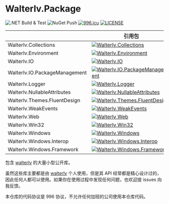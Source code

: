 # Walterlv.Package

![.NET Build & Test](https://github.com/walterlv/Walterlv.Packages/workflows/.NET%20Build%20&%20Test/badge.svg) ![NuGet Push](https://github.com/walterlv/Walterlv.Packages/workflows/NuGet%20Push/badge.svg) [![996.icu](https://img.shields.io/badge/link-996.icu-red.svg)](https://996.icu) [![LICENSE](https://img.shields.io/badge/license-NPL%20(The%20996%20Prohibited%20License)-blue.svg)](https://github.com/996icu/996.ICU/blob/master/LICENSE)

|                               | 引用包                                                       | 源代码包                                                     |
| ----------------------------- | ------------------------------------------------------------ | ------------------------------------------------------------ |
| Walterlv.Collections          | [![Walterlv.Collections](https://img.shields.io/nuget/v/Walterlv.Collections)](https://www.nuget.org/packages/Walterlv.Collections/) | [![Walterlv.Collections.Source](https://img.shields.io/nuget/v/Walterlv.Collections.Source)](https://www.nuget.org/packages/Walterlv.Collections.Source/) |
| Walterlv.Environment          | [![Walterlv.Environment](https://img.shields.io/nuget/v/Walterlv.Environment)](https://www.nuget.org/packages/Walterlv.Environment/) | [![Walterlv.Environment.Source](https://img.shields.io/nuget/v/Walterlv.Environment.Source)](https://www.nuget.org/packages/Walterlv.Environment.Source/) |
| Walterlv.IO                   | [![Walterlv.IO](https://img.shields.io/nuget/v/Walterlv.IO)](https://www.nuget.org/packages/Walterlv.IO/) | [![Walterlv.IO.Source](https://img.shields.io/nuget/v/Walterlv.IO.Source)](https://www.nuget.org/packages/Walterlv.IO.Source/) |
| Walterlv.IO.PackageManagement | [![Walterlv.IO.PackageManagement](https://img.shields.io/nuget/v/Walterlv.IO.PackageManagement)](https://www.nuget.org/packages/Walterlv.IO.PackageManagement/) | [![Walterlv.IO.PackageManagement.Source](https://img.shields.io/nuget/v/Walterlv.IO.PackageManagement.Source)](https://www.nuget.org/packages/Walterlv.IO.PackageManagement.Source/) |
| Walterlv.Logger               | [![Walterlv.Logger](https://img.shields.io/nuget/v/Walterlv.Logger)](https://www.nuget.org/packages/Walterlv.Logger/) | [![Walterlv.Logger.Source](https://img.shields.io/nuget/v/Walterlv.Logger.Source)](https://www.nuget.org/packages/Walterlv.Logger.Source/) |
| Walterlv.NullableAttributes  | [![Walterlv.NullableAttributes](https://img.shields.io/nuget/v/Walterlv.NullableAttributes)](https://www.nuget.org/packages/Walterlv.NullableAttributes/) | [![Walterlv.NullableAttributes.Source](https://img.shields.io/nuget/v/Walterlv.NullableAttributes.Source)](https://www.nuget.org/packages/Walterlv.NullableAttributes.Source/) |
| Walterlv.Themes.FluentDesign  | [![Walterlv.Themes.FluentDesign](https://img.shields.io/nuget/v/Walterlv.Themes.FluentDesign)](https://www.nuget.org/packages/Walterlv.Themes.FluentDesign/) | [![Walterlv.Themes.FluentDesign.Source](https://img.shields.io/nuget/v/Walterlv.Themes.FluentDesign.Source)](https://www.nuget.org/packages/Walterlv.Themes.FluentDesign.Source/) |
| Walterlv.WeakEvents           | [![Walterlv.WeakEvents](https://img.shields.io/nuget/v/Walterlv.WeakEvents)](https://www.nuget.org/packages/Walterlv.WeakEvents/) | [![Walterlv.WeakEvents.Source](https://img.shields.io/nuget/v/Walterlv.WeakEvents.Source)](https://www.nuget.org/packages/Walterlv.WeakEvents.Source/) |
| Walterlv.Web                  | [![Walterlv.Web](https://img.shields.io/nuget/v/Walterlv.Web)](https://www.nuget.org/packages/Walterlv.Web/) | [![Walterlv.Web.Source](https://img.shields.io/nuget/v/Walterlv.Web.Source)](https://www.nuget.org/packages/Walterlv.Web.Source/) |
| Walterlv.Win32                | [![Walterlv.Win32](https://img.shields.io/nuget/v/Walterlv.Win32)](https://www.nuget.org/packages/Walterlv.Win32/) | [![Walterlv.Win32.Source](https://img.shields.io/nuget/v/Walterlv.Win32.Source)](https://www.nuget.org/packages/Walterlv.Win32.Source/) |
| Walterlv.Windows              | [![Walterlv.Windows](https://img.shields.io/nuget/v/Walterlv.Windows)](https://www.nuget.org/packages/Walterlv.Windows/) | [![Walterlv.Windows.Source](https://img.shields.io/nuget/v/Walterlv.Windows.Source)](https://www.nuget.org/packages/Walterlv.Windows.Source/) |
| Walterlv.Windows.Interop      | [![Walterlv.Windows.Interop](https://img.shields.io/nuget/v/Walterlv.Windows.Interop)](https://www.nuget.org/packages/Walterlv.Windows.Interop/) | [![Walterlv.Windows.Interop.Source](https://img.shields.io/nuget/v/Walterlv.Windows.Interop.Source)](https://www.nuget.org/packages/Walterlv.Windows.Interop.Source/) |
| Walterlv.Windows.Framework    | [![Walterlv.Windows.Framework](https://img.shields.io/nuget/v/Walterlv.Windows.Framework)](https://www.nuget.org/packages/Walterlv.Windows.Framework/) | [![Walterlv.Windows.Framework.Source](https://img.shields.io/nuget/v/Walterlv.Windows.Framework.Source)](https://www.nuget.org/packages/Walterlv.Windows.Framework.Source/) |

包含 [walterlv](https://github.com/walterlv) 的大量小型公开库。

虽然这些库主要都是由 [walterlv](https://github.com/walterlv) 个人使用，但是其 API 经常都是精心设计过的，因此任何人都可以使用。如果你在使用过程中发现任何问题，也欢迎提 issues 向我反馈。

本仓库的代码协议是 996 协议，不允许任何加班的公司使用本仓库代码。
